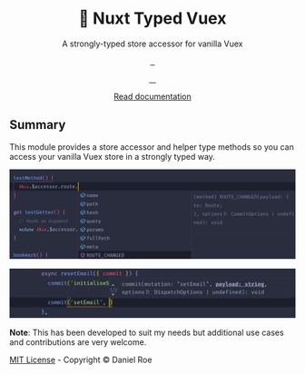 <h1 align="center" >🏦 Nuxt Typed Vuex</h1>
<p align="center">A strongly-typed store accessor for vanilla Vuex</p>

<p align="center">
<a href="https://npmjs.com/package/nuxt-typed-vuex">
    <img alt="" src="https://img.shields.io/npm/v/nuxt-typed-vuex/latest.svg?style=flat-square">
</a>
<a href="https://bundlephobia.com/result?p=nuxt-typed-vuex">
    <img alt="" src="https://img.shields.io/bundlephobia/minzip/nuxt-typed-vuex?style=flat-square">
</a>
<a href="https://npmjs.com/package/nuxt-typed-vuex">
    <img alt="" src="https://img.shields.io/npm/dt/nuxt-typed-vuex.svg?style=flat-square">
</a>
</p>
<p align="center">
<a href="https://david-dm.org/danielroe/nuxt-typed-vuex">
    <img alt="" src="https://img.shields.io/david/danielroe/nuxt-typed-vuex.svg?style=flat-square">
</a>
<a href="https://lgtm.com/projects/g/danielroe/nuxt-typed-vuex">
    <img alt="" src="https://img.shields.io/lgtm/alerts/github/danielroe/nuxt-typed-vuex?style=flat-square">
</a>
<a href="https://lgtm.com/projects/g/danielroe/nuxt-typed-vuex">
    <img alt="" src="https://img.shields.io/lgtm/grade/javascript/github/danielroe/nuxt-typed-vuex?style=flat-square">
</a>
<a href="https://codecov.io/gh/danielroe/nuxt-typed-vuex">
    <img alt="" src="https://img.shields.io/codecov/c/github/danielroe/nuxt-typed-vuex.svg?style=flat-square">
</a>
</p>

<p align="center">
<a href="https://nuxt-typed-vuex.roe.dev">Read documentation</a>
</p>

## Summary

This module provides a store accessor and helper type methods so you can access your vanilla Vuex store in a strongly typed way.

![Image showing autocomplete on this.$accessor](./docs/images/screenshot1.png)

![Image showing autocomplete on commit within store](./docs/images/screenshot2.png)

**Note**: This has been developed to suit my needs but additional use cases and contributions are very welcome.

[MIT License](./LICENSE) - Copyright &copy; Daniel Roe
